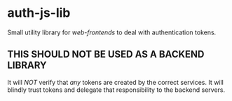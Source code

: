 # auth-js-lib

Small utility library for _web-frontends_ to deal with authentication tokens.

## THIS SHOULD NOT BE USED AS A BACKEND LIBRARY

It will _NOT_ verify that _any_ tokens are created by the correct services. It will blindly
trust tokens and delegate that responsibility to the backend servers.